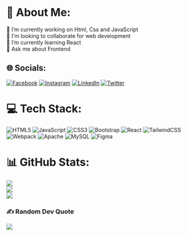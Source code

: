 <!--
**Genius200132/Genius200132** is a ✨ _special_ ✨ repository because its `README.md` (this file) appears on your GitHub profile. -->
# 💫 About Me:
🔭 I’m currently working on Html, Css and JavaScript<br>👯 I'm looking to collaborate for web development<br>🌱 I’m currently learning React<br>💬 Ask me about Frontend


## 🌐 Socials:
[![Facebook](https://img.shields.io/badge/Facebook-%231877F2.svg?logo=Facebook&logoColor=white)](https://facebook.com/https://www.facebook.com/profile.php?id=100073060639108) [![Instagram](https://img.shields.io/badge/Instagram-%23E4405F.svg?logo=Instagram&logoColor=white)](https://instagram.com/https://www.instagram.com/ludovicomag_/) [![LinkedIn](https://img.shields.io/badge/LinkedIn-%230077B5.svg?logo=linkedin&logoColor=white)](https://linkedin.com/in/https://it.linkedin.com/in/ludovicomaggio) [![Twitter](https://img.shields.io/badge/Twitter-%231DA1F2.svg?logo=Twitter&logoColor=white)](https://twitter.com/https://twitter.com/maggio_ludovico) 

# 💻 Tech Stack:
![HTML5](https://img.shields.io/badge/html5-%23E34F26.svg?style=for-the-badge&logo=html5&logoColor=white) ![JavaScript](https://img.shields.io/badge/javascript-%23323330.svg?style=for-the-badge&logo=javascript&logoColor=%23F7DF1E) ![CSS3](https://img.shields.io/badge/css3-%231572B6.svg?style=for-the-badge&logo=css3&logoColor=white) ![Bootstrap](https://img.shields.io/badge/bootstrap-%23563D7C.svg?style=for-the-badge&logo=bootstrap&logoColor=white) ![React](https://img.shields.io/badge/react-%2320232a.svg?style=for-the-badge&logo=react&logoColor=%2361DAFB) ![TailwindCSS](https://img.shields.io/badge/tailwindcss-%2338B2AC.svg?style=for-the-badge&logo=tailwind-css&logoColor=white) ![Webpack](https://img.shields.io/badge/webpack-%238DD6F9.svg?style=for-the-badge&logo=webpack&logoColor=black) ![Apache](https://img.shields.io/badge/apache-%23D42029.svg?style=for-the-badge&logo=apache&logoColor=white) ![MySQL](https://img.shields.io/badge/mysql-%2300f.svg?style=for-the-badge&logo=mysql&logoColor=white) 	![Figma](https://img.shields.io/badge/figma-%23F24E1E.svg?style=for-the-badge&logo=figma&logoColor=white)
# 📊 GitHub Stats:
![](https://github-readme-stats.vercel.app/api?username=Genius200132&theme=dark&hide_border=false&include_all_commits=false&count_private=false)<br/>
![](https://github-readme-streak-stats.herokuapp.com/?user=Genius200132&theme=dark&hide_border=false)<br/>
![](https://github-readme-stats.vercel.app/api/top-langs/?username=Genius200132&theme=dark&hide_border=false&include_all_commits=false&count_private=false&layout=compact)

### ✍️ Random Dev Quote
![](https://quotes-github-readme.vercel.app/api?type=horizontal&theme=radical)
